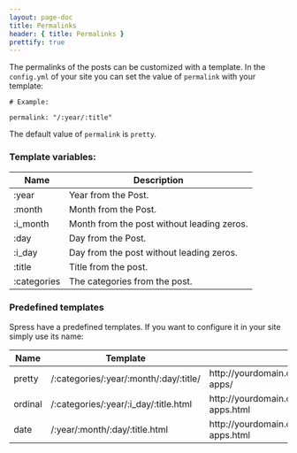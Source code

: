 ```yaml
---
layout: page-doc
title: Permalinks
header: { title: Permalinks }
prettify: true
---
```

The permalinks of the posts can be customized with a template. In the `config.yml` 
of your site you can set the value of `permalink` with your template:

```
# Example:

permalink: "/:year/:title"
```

The default value of `permalink` is `pretty`.

### Template variables:

<table class="table">
    <thead>
        <tr>
            <th class="col-sm-2">Name</th>
            <th>Description</th>
        </tr>
    </thead>
    <tbody>
        <tr>
            <td>:year</td>
            <td>
                Year from the Post.
            </td>
        </tr>
        <tr>
            <td>:month</td>
            <td>
                Month from the Post.
            </td>
        </tr>
        <tr>
            <td>:i_month</td>
            <td>
                Month from the post without leading zeros.
            </td>
        </tr>
        <tr>
            <td>:day</td>
            <td>
                Day from the Post.
            </td>
        </tr>
        <tr>
            <td>:i_day</td>
            <td>
                Day from the post without leading zeros.
            </td>
        </tr>
        <tr>
            <td>:title</td>
            <td>
                Title from the post.
            </td>
        </tr>
        <tr>
            <td>:categories</td>
            <td>
                The categories from the post.
            </td>
        </tr>
    </tbody>
</table>

### Predefined templates

Spress have a predefined templates. If you want to configure it in your site 
simply use its name:

<table class="table">
    <thead>
        <tr>
            <th class="col-sm-2">Name</th>
            <th>Template</th>
            <th>Example</th>
        </tr>
    </thead>
    <tbody>
        <tr>
            <td>pretty</td>
            <td>/:categories/:year/:month/:day/:title/</td>
            <td>
                http://yourdomain.com/news/2013/12/31/new-apps/
            </td>
        </tr>
        <tr>
            <td>ordinal</td>
            <td>/:categories/:year/:i_day/:title.html</td>
            <td>
                http://yourdomain.com/news/31/new-apps.html
            </td>
        </tr>
        <tr>
            <td>date</td>
            <td>/:year/:month/:day/:title.html</td>
            <td>
                http://yourdomain.com/2013/12/31/new-apps.html
            </td>
        </tr>
    </tbody>
</table>
